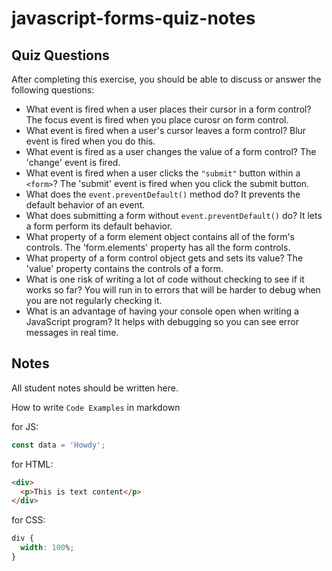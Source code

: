 # javascript-forms-quiz-notes

## Quiz Questions

After completing this exercise, you should be able to discuss or answer the following questions:

- What event is fired when a user places their cursor in a form control?
  The focus event is fired when you place curosr on form control.
- What event is fired when a user's cursor leaves a form control?
  Blur event is fired when you do this.
- What event is fired as a user changes the value of a form control?
  The 'change' event is fired.
- What event is fired when a user clicks the `"submit"` button within a `<form>`?
  The 'submit' event is fired when you click the submit button.
- What does the `event.preventDefault()` method do?
  It prevents the default behavior of an event.
- What does submitting a form without `event.preventDefault()` do?
  It lets a form perform its default behavior.
- What property of a form element object contains all of the form's controls.
  The 'form.elements' property has all the form controls.
- What property of a form control object gets and sets its value?
  The 'value' property contains the controls of a form.
- What is one risk of writing a lot of code without checking to see if it works so far?
  You will run in to errors that will be harder to debug when you are not regularly checking it.
- What is an advantage of having your console open when writing a JavaScript program?
  It helps with debugging so you can see error messages in real time.

## Notes

All student notes should be written here.

How to write `Code Examples` in markdown

for JS:

```javascript
const data = 'Howdy';
```

for HTML:

```html
<div>
  <p>This is text content</p>
</div>
```

for CSS:

```css
div {
  width: 100%;
}
```
